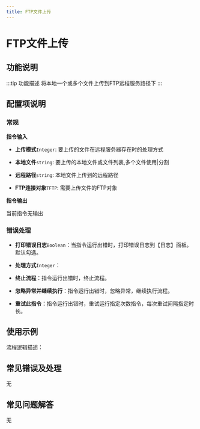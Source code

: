 ```yaml
---
title: FTP文件上传
---
```


# FTP文件上传

## 功能说明

:::tip 功能描述
将本地一个或多个文件上传到FTP远程服务路径下
:::

## 配置项说明

### 常规

**指令输入**

- **上传模式**`Integer`: 要上传的文件在远程服务器存在时的处理方式

- **本地文件**`string`: 要上传的本地文件或文件列表,多个文件使用|分割

- **远程路径**`string`: 本地文件上传到的远程路径

- **FTP连接对象**`TFTP`: 需要上传文件的FTP对象


**指令输出**

当前指令无输出

### 错误处理

- **打印错误日志**`Boolean`：当指令运行出错时，打印错误日志到【日志】面板。默认勾选。

- **处理方式**`Integer`：

 - **终止流程**：指令运行出错时，终止流程。

 - **忽略异常并继续执行**：指令运行出错时，忽略异常，继续执行流程。

 - **重试此指令**：指令运行出错时，重试运行指定次数指令，每次重试间隔指定时长。

## 使用示例

流程逻辑描述：

## 常见错误及处理

无

## 常见问题解答

无

